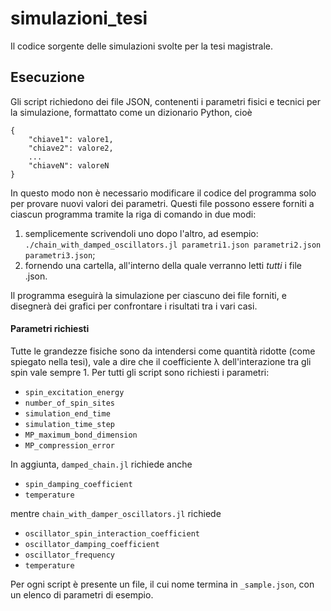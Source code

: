 # simulazioni_tesi
Il codice sorgente delle simulazioni svolte per la tesi magistrale.

## Esecuzione
Gli script richiedono dei file JSON, contenenti i parametri fisici e tecnici per la simulazione, formattato come un dizionario Python, cioè

	{
		"chiave1": valore1,
		"chiave2": valore2,
		...
		"chiaveN": valoreN
	}
In questo modo non è necessario modificare il codice del programma solo per provare nuovi valori dei parametri.
Questi file possono essere forniti a ciascun programma tramite la riga di comando in due modi:
1) semplicemente scrivendoli uno dopo l'altro, ad esempio: `./chain_with_damped_oscillators.jl parametri1.json parametri2.json parametri3.json`;
2) fornendo una cartella, all'interno della quale verranno letti *tutti* i file .json.

Il programma eseguirà la simulazione per ciascuno dei file forniti, e disegnerà dei grafici per confrontare i risultati tra i vari casi.

#### Parametri richiesti
Tutte le grandezze fisiche sono da intendersi come quantità ridotte (come spiegato nella tesi), vale a dire che il coefficiente λ dell'interazione tra gli spin vale sempre 1. Per tutti gli script sono richiesti i parametri:
- `spin_excitation_energy`
- `number_of_spin_sites`
- `simulation_end_time`
- `simulation_time_step`
- `MP_maximum_bond_dimension`
- `MP_compression_error`

In aggiunta, `damped_chain.jl` richiede anche
- `spin_damping_coefficient`
- `temperature`

mentre `chain_with_damper_oscillators.jl` richiede
- `oscillator_spin_interaction_coefficient`
- `oscillator_damping_coefficient`
- `oscillator_frequency`
- `temperature`

Per ogni script è presente un file, il cui nome termina in `_sample.json`, con un elenco di parametri di esempio.
